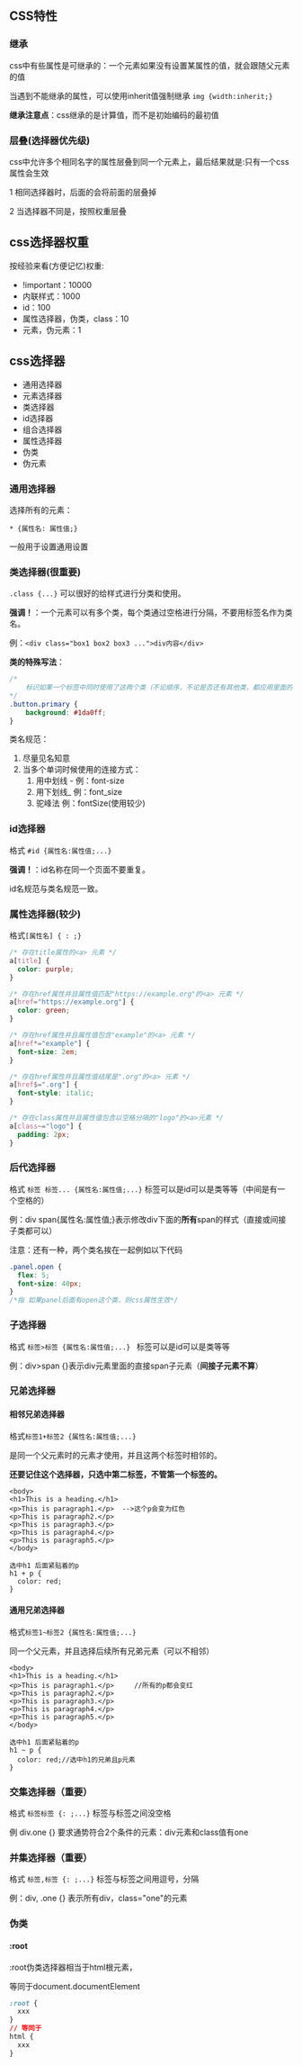 ## CSS特性

### 继承

css中有些属性是可继承的：一个元素如果没有设置某属性的值，就会跟随父元素的值

当遇到不能继承的属性，可以使用inherit值强制继承 `img {width:inherit;}` 

**继承注意点**：css继承的是计算值，而不是初始编码的最初值



### 层叠(选择器优先级)

css中允许多个相同名字的属性层叠到同一个元素上，最后结果就是:只有一个css属性会生效

1 相同选择器时，后面的会将前面的层叠掉

2 当选择器不同是，按照权重层叠

## css选择器权重

按经验来看(方便记忆)权重:

* !important：10000
* 内联样式：1000
* id：100
* 属性选择器，伪类，class：10
* 元素，伪元素：1



## css选择器

* 通用选择器
* 元素选择器
* 类选择器
* id选择器
* 组合选择器
* 属性选择器
* 伪类
* 伪元素

### 通用选择器

选择所有的元素：

`* {属性名: 属性值;}`

一般用于设置通用设置

### 类选择器(很重要)

`.class {...}` 可以很好的给样式进行分类和使用。

**强调！**：一个元素可以有多个类，每个类通过空格进行分隔，不要用标签名作为类名。

例：`<div class="box1 box2 box3 ...">div内容</div>`



**类的特殊写法**：

```css
/*
	标识如果一个标签中同时使用了这两个类（不论顺序，不论是否还有其他类，都应用里面的样式）
*/
.button.primary {
	background: #1da0ff;
}
```





类名规范：

1. 尽量见名知意
2. 当多个单词时候使用的连接方式：
   1. 用中划线 -  例：font-size
   2. 用下划线_ 例：font_size
   3. 驼峰法 例：fontSize(使用较少)

### id选择器

格式 `#id {属性名:属性值;...}`

**强调！**：id名称在同一个页面不要重复。

id名规范与类名规范一致。



### 属性选择器(较少)

格式`[属性名] { : ;}`

```css
/* 存在title属性的<a> 元素 */
a[title] {
  color: purple;
}

/* 存在href属性并且属性值匹配"https://example.org"的<a> 元素 */
a[href="https://example.org"] {
  color: green;
}

/* 存在href属性并且属性值包含"example"的<a> 元素 */
a[href*="example"] {
  font-size: 2em;
}

/* 存在href属性并且属性值结尾是".org"的<a> 元素 */
a[href$=".org"] {
  font-style: italic;
}

/* 存在class属性并且属性值包含以空格分隔的"logo"的<a>元素 */
a[class~="logo"] {
  padding: 2px;
}
```

### 后代选择器

格式 `标签 标签... {属性名:属性值;...}`   标签可以是id可以是类等等（中间是有一个空格的）

例：div span{属性名:属性值;}表示修改div下面的**所有**span的样式（直接或间接子类都可以）

注意：还有一种，两个类名挨在一起例如以下代码

```css
.panel.open {
  flex: 5;
  font-size: 40px;
}
/*指 如果panel后面有open这个类，则css属性生效*/
```



### 子选择器

格式 `标签>标签 {属性名:属性值;...} `   标签可以是id可以是类等等

例：div>span {}表示div元素里面的直接span子元素（**间接子元素不算**）

### 兄弟选择器

#### 相邻兄弟选择器

格式`标签1+标签2 {属性名:属性值;...}`

是同一个父元素时的元素才使用，并且这两个标签时相邻的。

**还要记住这个选择器，只选中第二标签，不管第一个标签的。**

```
<body>
<h1>This is a heading.</h1>
<p>This is paragraph1.</p>  -->这个p会变为红色
<p>This is paragraph2.</p>
<p>This is paragraph3.</p>
<p>This is paragraph4.</p>
<p>This is paragraph5.</p>
</body>

选中h1 后面紧贴着的p
h1 + p {
  color: red;
}
```

#### 通用兄弟选择器

格式`标签1~标签2 {属性名:属性值;...}`

同一个父元素，并且选择后续所有兄弟元素（可以不相邻）

```
<body>
<h1>This is a heading.</h1>
<p>This is paragraph1.</p>     //所有的p都会变红
<p>This is paragraph2.</p>
<p>This is paragraph3.</p>
<p>This is paragraph4.</p>
<p>This is paragraph5.</p>
</body>

选中h1 后面紧贴着的p
h1 ~ p {
  color: red;//选中h1的兄弟且p元素
}
```





### 交集选择器（重要）

格式 `标签标签 {: ;...}` 标签与标签之间没空格

例 div.one {} 要求通势符合2个条件的元素：div元素和class值有one



### 并集选择器（重要）

格式 `标签,标签 {: ;...}`  标签与标签之间用逗号，分隔

例：div, .one {} 表示所有div，class="one"的元素



### 伪类

#### :root

:root伪类选择器相当于html根元素，

等同于document.documentElement

```css
:root {
  xxx
}
// 等同于
html {
  xxx
}
```

